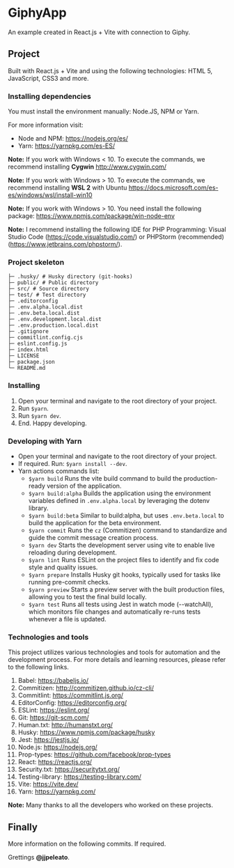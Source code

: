 # GiphyApp

An example created in React.js + Vite with connection to Giphy.

## Project

Built with React.js + Vite and using the following technologies: HTML 5, JavaScript, CSS3 and more.

### Installing dependencies

You must install the environment manually: Node.JS, NPM or Yarn.

For more information visit:

- Node and NPM: https://nodejs.org/es/
- Yarn: https://yarnpkg.com/es-ES/

**Note:** If you work with Windows < 10. To execute the commands, we recommend installing **Cygwin** http://www.cygwin.com/

**Note:** If you work with Windows > 10. To execute the commands, we recommend installing **WSL 2** with Ubuntu https://docs.microsoft.com/es-es/windows/wsl/install-win10

**Note:** If you work with Windows > 10. You need install the following package: https://www.npmjs.com/package/win-node-env

**Note:** I recommend installing the following IDE for PHP Programming: Visual Studio Code (https://code.visualstudio.com/) or PHPStorm (recommended) (https://www.jetbrains.com/phpstorm/).

### Project skeleton

```
├─ .husky/ # Husky directory (git-hooks)
├─ public/ # Public directory
├─ src/ # Source directory
├─ test/ # Test directory
├─ .editorconfig
├─ .env.alpha.local.dist
├─ .env.beta.local.dist
├─ .env.development.local.dist
├─ .env.production.local.dist
├─ .gitignore
├─ commitlint.config.cjs
├─ eslint.config.js
├─ index.html
├─ LICENSE
├─ package.json
└─ README.md
```

### Installing

1. Open your terminal and navigate to the root directory of your project.
2. Run `$yarn`.
3. Run `$yarn dev`.
4. End. Happy developing.

### Developing with Yarn

- Open your terminal and navigate to the root directory of your project.
- If required. Run: `$yarn install --dev`.
- Yarn actions commands list:
  - `$yarn build` Runs the vite build command to build the production-ready version of the application.
  - `$yarn build:alpha` Builds the application using the environment variables defined in `.env.alpha.local` by leveraging the dotenv library.
  - `$yarn build:beta` Similar to build:alpha, but uses `.env.beta.local` to build the application for the beta environment.
  - `$yarn commit` Runs the `cz` (Commitizen) command to standardize and guide the commit message creation process.
  - `$yarn dev` Starts the development server using vite to enable live reloading during development.
  - `$yarn lint` Runs ESLint on the project files to identify and fix code style and quality issues.
  - `$yarn prepare` Installs Husky git hooks, typically used for tasks like running pre-commit checks.
  - `$yarn preview` Starts a preview server with the built production files, allowing you to test the final build locally.
  - `$yarn test` Runs all tests using Jest in watch mode (--watchAll), which monitors file changes and automatically re-runs tests whenever a file is updated.

### Technologies and tools

This project utilizes various technologies and tools for automation and the development process. For more details and learning resources, please refer to the following links.

1. Babel: https://babeljs.io/
2. Commitizen: http://commitizen.github.io/cz-cli/
3. Commitlint: https://commitlint.js.org/
4. EditorConfig: https://editorconfig.org/
5. ESLint: https://eslint.org/
6. Git: https://git-scm.com/
7. Human.txt: http://humanstxt.org/
8. Husky: https://www.npmjs.com/package/husky
9. Jest: https://jestjs.io/
10. Node.js: https://nodejs.org/
11. Prop-types: https://github.com/facebook/prop-types
12. React: https://reactjs.org/
13. Security.txt: https://securitytxt.org/
14. Testing-library: https://testing-library.com/
15. Vite: https://vite.dev/
16. Yarn: https://yarnpkg.com/

**Note:** Many thanks to all the developers who worked on these projects.

## Finally

More information on the following commits. If required.

Grettings **@jjpeleato**.
